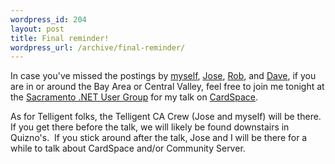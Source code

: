 ```yaml
--- 
wordpress_id: 204
layout: post
title: Final reminder!
wordpress_url: /archive/final-reminder/
---
```


<p>In case you've missed the postings by <a href="http://qgyen.net/archive/2006/09/13/Official-posting-of-my-CardSpace-presentation-at-Sac-.NET-User-Group.aspx">myself</a>, <a href="http://www.tankete.com/core/blogs/jose_lema/archive/2006/09/26/CardSpace-and-Community-Server.aspx">Jose</a>, <a href="http://weblogs.asp.net/rhoward/archive/2006/09/13/Community-Server-News.aspx">Rob</a>, and <a href="http://communityserver.org/blogs/dailynews/archive/2006/09/13/548243.aspx">Dave</a>, if you are in or around the Bay Area or Central Valley, feel free to join me tonight at the <a href="http://www.sacdotnet.org/sacdnug/index.aspx">Sacramento .NET User Group</a> for my talk on <a href="http://cardspace.netfx3.com/">CardSpace</a>.</p> <p>As for Telligent folks, the Telligent CA Crew (Jose and myself) will be there.&nbsp; If you get there before the talk, we will likely be found downstairs in Quizno's.&nbsp; If you stick around after the talk, Jose and I will be there for a while to talk about CardSpace and/or Community Server.</p>
         
